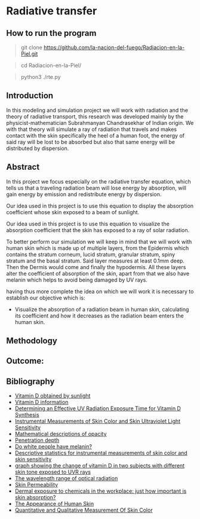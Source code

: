# Radiative transfer

## How to run the program

   > git clone https://github.com/la-nacion-del-fuego/Radiacion-en-la-Piel.git
   
   > cd Radiacion-en-la-Piel/  
   
   > python3 ./rte.py

## Introduction
In this modeling and simulation project we will work with radiation and the theory of radiative transport, this research was developed mainly by the physicist-mathematician Subrahmanyan Chandrasekhar of Indian origin. We with that theory will simulate a ray of radiation that travels and makes contact with the skin specifically the heel of a human foot, the energy of said ray will be lost to be absorbed but also that same energy will be distributed by dispersion.

## Abstract
In this project we focus especially on the radiative transfer equation, which tells us that a traveling radiation beam will lose energy by absorption, will gain energy by emission and redistribute energy by dispersion.

Our idea used in this project is to use this equation to display the absorption coefficient whose skin exposed to a beam of sunlight.

Our idea used in this project is to use this equation to visualize the absorption coefficient that the skin has exposed to a ray of solar radiation.

To better perform our simulation we will keep in mind that we will work with human skin which is made up of multiple layers, from the Epidermis which contains the stratum corneum, lucid stratum, granular stratum, spiny stratum and the basal stratum. Said layer measures at least 0.1mm deep. Then the Dermis would come and finally the hypodermis. All these layers alter the coefficient of absorption of the skin, apart from that we also have melanin which helps to avoid being damaged by UV rays.

having thus more complete the idea on which we will work it is necessary to establish our objective which is:
- Visualize the absorption of a radiation beam in human skin, calculating its coefficient and how it decreases as the radiation beam enters the human skin.

## Methodology

## Outcome:
## Bibliography
- [Vitamin D obtained by sunlight](http://www.fundaciondn.org/reto/la-vitamina-d-la-de-la-luz-del-sol/?fbclid=IwAR2u47-OlbKQqV20ZUsU_-hjoF41DZp2SRDyKN9KwALsftvezPtMaA5GKqM)
- [Vitamin D information](https://www.ncbi.nlm.nih.gov/pmc/articles/PMC3897598/?fbclid=IwAR2aO93VCq1d-P38d-78dmIxr7gtQLNWCd_FlABwEJEpYLZssLmnR_uovio)
- [Determining an Effective UV Radiation Exposure Time for Vitamin D Synthesis](https://onlinelibrary.wiley.com/doi/full/10.1111/php.12651)
- [Instrumental Measurements of Skin Color and Skin Ultraviolet Light Sensitivity](https://academic.oup.com/aje/article/156/4/353/112408)
- [Mathematical descriptions of opacity](https://en.wikipedia.org/wiki/Mathematical_descriptions_of_opacity)
- [Penetration depth](https://en.wikipedia.org/wiki/Penetration_depth)
- [Do white people have melanin?](https://www.quora.com/Do-white-people-have-melanin)
- [Descriptive statistics for instrumental measurements of skin color and skin sensitivity](https://academic.oup.com/view-large/867813)
- [graph showing the change of vitamin D in two subjects with different skin tone exposed to UVR rays](https://www.ncbi.nlm.nih.gov/pmc/articles/PMC3897598/figure/F33/)
- [The wavelength range of optical radiation](https://light-measurement.com/wavelength-range/?fbclid=IwAR0e8eht2FegvKUaKIGRH4NbMUdpR1__XrhesbgqO9w2EURHxQeKXcd4asQ)
- [Skin Permeability](https://www.sciencedirect.com/topics/medicine-and-dentistry/skin-permeability)
- [Dermal exposure to chemicals in the workplace: just how important is skin absorption?](https://oem.bmj.com/content/61/4/376.full)
- [The Appearance of Human Skin](http://www1.cs.columbia.edu/CAVE/publications/pdfs/Igarashi_CUTR05.pdf)
- [Quantitative and Qualitative Measurement Of Skin Color](http://www.cedlabs.com/wp-content/uploads/2014/08/Color-de-la-piel.pdf)
